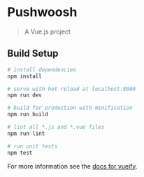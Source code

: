 # Pushwoosh

> A Vue.js project

## Build Setup

``` bash
# install dependencies
npm install

# serve with hot reload at localhost:8080
npm run dev

# build for production with minification
npm run build

# lint all *.js and *.vue files
npm run lint

# run unit tests
npm test
```

For more information see the [docs for vueify](https://github.com/vuejs/vueify).
